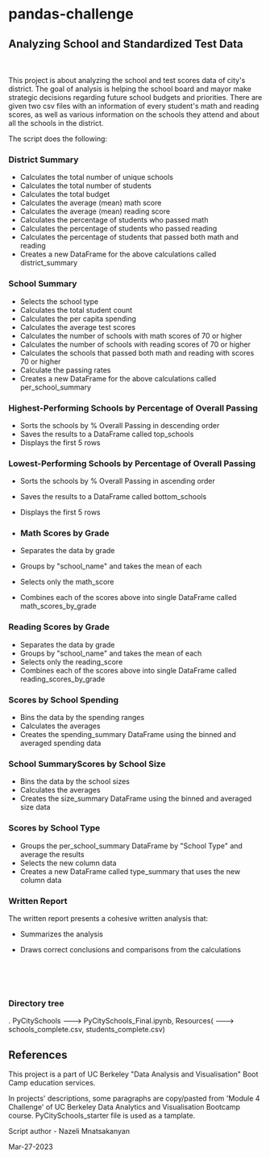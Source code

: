 # pandas-challenge

## Analyzing School and Standardized Test Data
<br/><br/>
This project is about analyzing the school and test scores data of city's district. The goal of analysis is helping the school board and mayor make strategic decisions regarding future school budgets and priorities. There are given two csv files with an information of every student's math and reading scores, as well as various information on the schools they attend and about all the schools in the district.


The script does the following:
### District Summary

 
* Calculates the total number of unique schools
* Calculates the total number of students
* Calculates the total budget
* Calculates the average (mean) math score
* Calculates the average (mean) reading score
* Calculates the percentage of students who passed math
* Calculates the percentage of students who passed reading
* Calculates the percentage of students that passed both math and reading
* Creates a new DataFrame for the above calculations called district_summary

### School Summary
* Selects the school type
* Calculates the total student count
* Calculates the per capita spending
* Calculates the average test scores
* Calculates the number of schools with math scores of 70 or higher
* Calculates the number of schools with reading scores of 70 or higher
* Calculates the schools that passed both math and reading with scores      70 or higher
* Calculate the passing rates
* Creates a new DataFrame for the above calculations called per_school_summary


### Highest-Performing Schools by Percentage of Overall Passing
* Sorts the schools by % Overall Passing in descending order
* Saves the results to a DataFrame called top_schools
* Displays the first 5 rows

### Lowest-Performing Schools by Percentage of Overall Passing
* Sorts the schools by % Overall Passing in ascending order
* Saves the results to a DataFrame called bottom_schools
* Displays the first 5 rows

* ### Math Scores by Grade
* Separates the data by grade
* Groups by "school_name" and takes the mean of each
* Selects only the math_score
* Combines each of the scores above into single DataFrame called math_scores_by_grade

### Reading Scores by Grade
* Separates the data by grade
* Groups by "school_name" and takes the mean of each
* Selects only the reading_score
* Combines each of the scores above into single DataFrame called reading_scores_by_grade

### Scores by School Spending
* Bins the data by the spending ranges
* Calculates the averages
* Creates the spending_summary DataFrame using the binned and averaged spending data

### School SummaryScores by School Size
* Bins the data by the school sizes
* Calculates the averages
* Creates the size_summary DataFrame using the binned and averaged size data 

### Scores by School Type
* Groups the per_school_summary DataFrame by "School Type" and average the results
* Selects the new column data
* Creates a new DataFrame called type_summary that uses the new column data 

### Written Report
The written report presents a cohesive written analysis that:

* Summarizes the analysis

*  Draws correct conclusions and comparisons from the calculations 
  
<br/><br/><br/>

### Directory tree
. PyCitySchools ---> PyCitySchools_Final.ipynb, Resources( ---> schools_complete.csv, students_complete.csv)


## References
This project is a part of UC Berkeley "Data Analysis and Visualisation" Boot Camp education services.


In projects' descriptions, some paragraphs are copy/pasted from 'Module 4 Challenge' of UC Berkeley Data Analytics and Visualisation Bootcamp course.
PyCitySchools_starter file is used as a tamplate.

Script author - Nazeli Mnatsakanyan
 
Mar-27-2023
